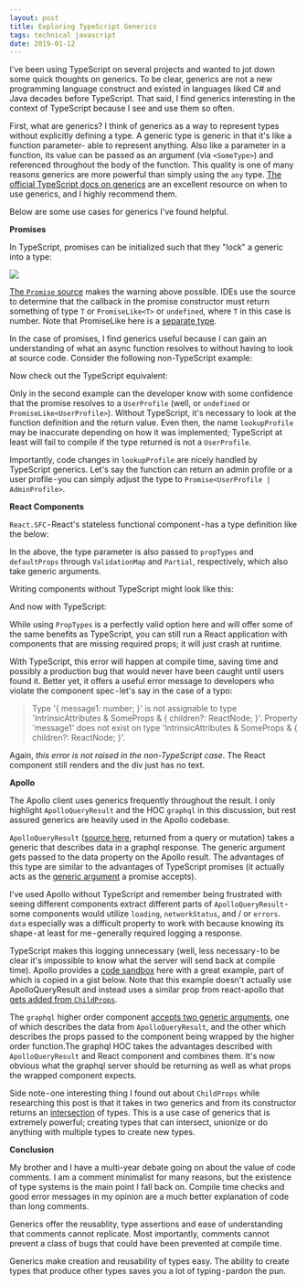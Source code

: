 ```yaml
---
layout: post
title: Exploring TypeScript Generics
tags: technical javascript
date: 2019-01-12
---
```


I've been using TypeScript on several projects and wanted to jot down some quick thoughts on generics. To be clear, generics are not a new programming language construct and existed in languages liked C# and Java decades before TypeScript. That said, I find generics interesting in the context of TypeScript because I see and use them so often.

First, what are generics? I think of generics as a way to represent types without explicitly defining a type. A generic type is generic in that it's like a function parameter- able to represent anything. Also like a parameter in a function, its value can be passed as an argument (via `<SomeType>`) and referenced throughout the body of the function. This quality is one of many reasons generics are more powerful than simply using the `any` type. [The official TypeScript docs on generics](https://www.typescriptlang.org/docs/handbook/generics.html) are an excellent resource on when to use generics, and I highly recommend them.

Below are some use cases for generics I've found helpful.

**Promises**

In TypeScript, promises can be initialized such that they "lock" a generic into a type:

![](https://s3.amazonaws.com/brostoff-blog/promise.png)

[The `Promise` source](https://github.com/Microsoft/TypeScript/blob/master/lib/lib.es2015.promise.d.ts#L33) makes the warning above possible. IDEs use the source to determine that the callback in the promise constructor must return something of type `T` or `PromiseLike<T>` or `undefined`, where `T` in this case is number. Note that PromiseLike here is a [separate type](https://github.com/Microsoft/TypeScript/blob/master/lib/lib.es5.d.ts#L1376-L1384).

In the case of promises, I find generics useful because I can gain an understanding of what an async function resolves to without having to look at source code. Consider the following non-TypeScript example:

<script src="https://gist.github.com/BenBrostoff/fa6a4b370cfe1292d3e9db98b96860c6.js"></script>

Now check out the TypeScript equivalent:

<script src="https://gist.github.com/BenBrostoff/a77c068e8e8d41191d434077b95cff8e.js"></script>

Only in the second example can the developer know with some confidence that the promise resolves to a `UserProfile` (well, or `undefined` or `PromiseLike<UserProfile>`). Without TypeScript, it's necessary to look at the function definition and the return value. Even then, the name `lookupProfile` may be inaccurate depending on how it was implemented; TypeScript at least will fail to compile if the type returned is not a `UserProfile`.

Importantly, code changes in `lookupProfile` are nicely handled by TypeScript generics. Let's say the function can return an admin profile or a user profile - you can simply adjust the type to `Promise<UserProfile | AdminProfile>`.

**React Components**

`React.SFC` - React's stateless functional component - has a type definition like the below:

<script src="https://gist.github.com/BenBrostoff/dd9ae512d7d7eb26368e8f88a750ceda.js"></script>

In the above, the type parameter is also passed to `propTypes` and `defaultProps` through `ValidationMap` and `Partial`, respectively, which also take generic arguments.

Writing components without TypeScript might look like this:

<script src="https://gist.github.com/BenBrostoff/199b5d3097ef775243743a5392c51760.js"></script>

And now with TypeScript:

<script src="https://gist.github.com/BenBrostoff/9af73129bd46ac462f3f74987dbffaeb.js"></script>

While using `PropTypes` is a perfectly valid option here and will offer some of the same benefits as TypeScript, you can still run a React application with components that are missing required props; it will just crash at runtime.

With TypeScript, this error will happen at compile time, saving time and possibly a production bug that would never have been caught until users found it. Better yet, it offers a useful error message to developers who violate the component spec - let's say in the case of a typo:

>Type '{ message1: number; }' is not assignable to type 'IntrinsicAttributes & SomeProps & { children?: ReactNode; }'.
  Property 'message1' does not exist on type 'IntrinsicAttributes & SomeProps & { children?: ReactNode; }'.

Again, *this error is not raised in the non-TypeScript case*. The React component still renders and the div just has no text.

**Apollo**

The Apollo client uses generics frequently throughout the result. I only highlight `ApolloQueryResult` and the HOC `graphql` in this discussion, but rest assured generics are heavily used in the Apollo codebase.

`ApolloQueryResult` ([source here](https://github.com/apollographql/apollo-client/blob/master/packages/apollo-client/src/core/types.ts#L19-L25), returned from a query or mutation) takes a generic that describes data in a graphql response. The generic argument gets passed to the data property on the Apollo result. The advantages of this type are similar to the advantages of TypeScript promises (it actually acts as the [generic argument](https://github.com/apollographql/apollo-client/blob/master/packages/apollo-client/src/ApolloClient.ts#L274) a promise accepts).

I've used Apollo without TypeScript and remember being frustrated with seeing different components extract different parts of `ApolloQueryResult` - some components would utilize `loading`, `networkStatus`, and / or `errors`. `data` especially was a difficult property to work with because knowing its shape - at least for me - generally required logging a response.

TypeScript makes this logging unnecessary (well, less necessary - to be clear it's impossible to know what the server will send back at compile time). Apollo provides a [code sandbox](https://codesandbox.io/s/github/apollographql/apollo-link-rest/tree/master/examples/typescript) here with a great example, part of which is copied in a gist below. Note that this example doesn't actually use ApolloQueryResult and instead uses a similar prop from react-apollo that [gets added from `ChildProps`](https://github.com/apollographql/react-apollo/blob/apollo-client-2.0/src/types.ts#L66-L69).

<script src="https://gist.github.com/BenBrostoff/4e544db73630b6e488b58bca8272c930.js"></script>

The `graphql` higher order component [accepts two generic arguments](https://github.com/apollographql/react-apollo/blob/master/src/graphql.tsx#L10-L31), one of which describes the data from `ApolloQueryResult`, and the other which describes the props passed to the component being wrapped by the higher order function.The graphql HOC takes the advantages described with `ApolloQueryResult` and React component and combines them. It's now obvious what the graphql server should be returning as well as what props the wrapped component expects.

Side note - one interesting thing I found out about `ChildProps` while researching this post is that it takes in two generics and from its constructor returns an [intersection](https://www.typescriptlang.org/docs/handbook/advanced-types.html) of types. This is a use case of generics that is extremely powerful; creating types that can intersect, unionize or do anything with multiple types to create new types.

**Conclusion**

My brother and I have a multi-year debate going on about the value of code comments. I am a comment minimalist for many reasons, but the existence of type systems is the main point I fall back on. Compile time checks and good error messages in my opinion are a much better explanation of code than long comments.

Generics offer the reusablity, type assertions and ease of understanding that comments cannot replicate. Most importantly, comments cannot prevent a class of bugs that could have been prevented at compile time.

Generics make creation and reusability of types easy. The ability to create types that produce other types saves you a lot of typing - pardon the pun.